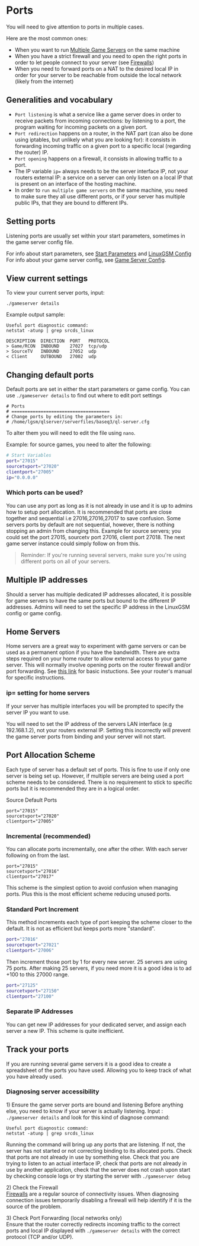# Ports

You will need to give attention to ports in multiple cases.

Here are the most common ones:

* When you want to run [Multiple Game Servers](../features/multiple-game-servers.md) on the same machine
* When you have a strict firewall and you need to open the right ports in order to let people connect to your server \(see [Firewalls](../linux/firewalls.md)\)
* When you need to forward ports on a NAT to the desired local IP in order for your server to be reachable from outside the local network \(likely from the internet\)

## Generalities and vocabulary

* `Port listening` is what a service like a game server does in order to receive packets from incoming connections: by listening to a port, the program waiting for incoming packets on a given port.
* `Port redirection` happens on a router, in the NAT part \(can also be done using iptables, but unlikely what you are looking for\): it consists in forwarding incoming traffic on a given port to a specific local \(regarding the router\) IP.
* `Port opening` happens on a firewall, it consists in allowing traffic to a port.
* The IP variable `ip=` always needs to be the server interface IP, not your routers external IP: a service on a server can only listen on a local IP that is present on an interface of the hosting machine.
* In order to `run multiple game servers` on the same machine, you need to make sure they all use different ports, or if your server has multiple public IPs, that they are bound to different IPs.

## Setting ports

Listening ports are usually set within your start parameters, sometimes in the game server config file.

For info about start parameters, see [Start Parameters](../configuration/start-parameters.md) and [LinuxGSM Config](../configuration/linuxgsm-config.md) For info about your game server config, see [Game Server Config](../configuration/game-server-config.md).

## View current settings

To view your current server ports, input:

`./gameserver details`

Example output sample:

```text
Useful port diagnostic command:
netstat -atunp | grep srcds_linux

DESCRIPTION  DIRECTION  PORT   PROTOCOL
> Game/RCON  INBOUND    27027  tcp/udp
> SourceTV   INBOUND    27052  udp
< Client     OUTBOUND   27002  udp
```

## Changing default ports

Default ports are set in either the start parameters or game config. You can use `./gameserver details` to find out where to edit port settings

```text
# Ports
# =====================================
# Change ports by editing the parameters in:
# /home/lgsm/qlserver/serverfiles/baseq3/ql-server.cfg
```

To alter them you will need to edit the file using `nano`.

Example: for source games, you need to alter the following:

```bash
# Start Variables
port="27015"
sourcetvport="27020"
clientport="27005"
ip="0.0.0.0"
```

### Which ports can be used?

You can use any port as long as it is not already in use and it is up to admins how to setup port allocation. It is recommended that ports are close together and sequential i.e 27016,27016,27017 to save confusion. Some servers ports by default are not sequential, however, there is nothing stopping an admin from changing this. Example for source servers; you could set the port 27015, sourcetv port 27016, client port 27018. The next game server instance could simply follow on from this.

> Reminder: If you're running several servers, make sure you're using different ports on all of your servers.

## Multiple IP addresses

Should a server has multiple dedicated IP addresses allocated, it is possible for game servers to have the same ports but bound to the different IP addresses. Admins will need to set the specific IP address in the LinuxGSM config or game config.

## Home Servers

Home servers are a great way to experiment with game servers or can be used as a permanent option if you have the bandwidth. There are extra steps required on your home router to allow external access to your game server. This will normally involve opening ports on the router firewall and/or port forwarding. See [this link](https://www.howtogeek.com/66214/how-to-forward-ports-on-your-router/) for basic instuctions. See your router's manual for specific instructions.



### ip= setting for home servers

If your server has multiple interfaces you will be prompted to specify the server IP you want to use.

You will need to set the IP address of the servers LAN interface \(e.g 192.168.1.2\), not your routers external IP. Setting this incorrectly will prevent the game server ports from binding and your server will not start.

## Port Allocation Scheme

Each type of server has a default set of ports. This is fine to use if only one server is being set up. However, if multiple servers are being used a port scheme needs to be considered. There is no requirement to stick to specific ports but it is recommended they are in a logical order.

Source Default Ports

```text
port="27015"
sourcetvport="27020"
clientport="27005"
```

### Incremental \(recommended\)

You can allocate ports incrementally, one after the other. With each server following on from the last.

```text
port="27015"
sourcetvport="27016"
clientport="27017"
```

This scheme is the simplest option to avoid confusion when managing ports. Plus this is the most efficient scheme reducing unused ports.

### Standard Port Increment

This method increments each type of port keeping the scheme closer to the default. It is not as efficient but keeps ports more "standard".

```bash
port="27016"
sourcetvport="27021"
clientport="27006"
```

Then increment those port by 1 for every new server. 25 servers are using 75 ports. After making 25 servers, if you need more it is a good idea is to ad +100 to this 27000 range.

```bash
port="27125"
sourcetvport="27150"
clientport="27100"
```

### Separate IP Addresses

You can get new IP addresses for your dedicated server, and assign each server a new IP. This scheme is quite inefficient.

## Track your ports

If you are running several game servers it is a good idea to create a spreadsheet of the ports you have used. Allowing you to keep track of what you have already used.

### Diagnosing server accessibility

1\) Ensure the game server ports are bound and listening Before anything else, you need to know if your server is actually listening. Input : `./gameserver details` and look for this kind of diagnose command:

```text
Useful port diagnostic command:
netstat -atunp | grep srcds_linux
```

Running the command will bring up any ports that are listening. If not, the server has not started or not correcting binding to its allocated ports. Check that ports are not already in use by something else. Check that you are trying to listen to an actual interface IP, check that ports are not already in use by another application, check that the server does not crash upon start by checking console logs or try starting the server with `./gameserver debug`

2\) Check the Firewall  
[Firewalls](../linux/firewalls.md) are a regular source of connectivity issues. When diagnosing connection issues temporarily disabling a firewall will help identify if it is the source of the problem.

3\) Check Port Forwarding \(local networks only\)  
Ensure that the router correctly redirects incoming traffic to the correct ports and local IP displayed with `./gameserver details` with the correct protocol \(TCP and/or UDP\).

